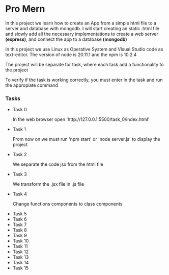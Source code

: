 <h1>Pro Mern</h1>
<p>In this project we learn how to create an App from a simple html file to a server and database with mongodb. I will start creating an static .html file and slowly add all the necessary implementations to create a web server <strong>(express)</strong>, and connect the app to a database <strong>(mongodb)</strong></p>

<p>In this project we use Linux as Operative System and Visual Studio code as text-editor. The version of node is 20.11.1 and the npm is 10.2.4</p>

<p>The project will be separate for task, where each task add a functionality to the project</p>

<p>To verify if the task is working correctly, you must enter in the task and run the appropiate command</p>


<h3>Tasks</h3>
<ul>
    <li>Task 0</li>
        <p>In the web browser open 'http://127.0.0.1:5500/task_0/index.html'</p>
    <li>Task 1</li>
        <p>From now on we must run 'npm start' or 'node server.js' to display the project</p>
    <li>Task 2</li>
        <p>We separate the code jsx from the html file</p>
    <li>Task 3</li>
        <p>We transform the .jsx file in .js file</p>
    <li>Task 4</li>
        <p>Change functions components to class components</p>
    <li>Task 5</li>
    <li>Task 6</li>
    <li>Task 7</li>
    <li>Task 8</li>
    <li>Task 9</li>
    <li>Task 10</li>
    <li>Task 11</li>
    <li>Task 12</li>
    <li>Task 13</li>
    <li>Task 14</li>
    <li>Task 15</li>
</ul>